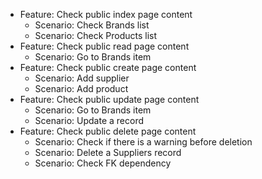 - Feature: Check public index page content
  -   Scenario: Check Brands list
  -   Scenario: Check Products list
- Feature: Check public read page content
  -   Scenario: Go to Brands item
- Feature: Check public create page content
  -   Scenario: Add supplier
  -   Scenario: Add product
- Feature: Check public update page content
  -   Scenario: Go to Brands item
  -   Scenario: Update a record
- Feature: Check public delete page content
  -   Scenario: Check if there is a warning before deletion
  -   Scenario: Delete a Suppliers record
  -   Scenario: Check FK dependency
